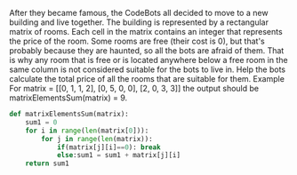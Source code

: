 After they became famous, the CodeBots all decided to move to a new building and live together. The building is represented by a rectangular matrix of rooms. Each cell in the matrix contains an integer that represents the price of the room. Some rooms are free (their cost is 0), but that's probably because they are haunted, so all the bots are afraid of them. That is why any room that is free or is located anywhere below a free room in the same column is not considered suitable for the bots to live in.
Help the bots calculate the total price of all the rooms that are suitable for them.
Example
For
matrix = [[0, 1, 1, 2], 
          [0, 5, 0, 0], 
          [2, 0, 3, 3]]
the output should be
matrixElementsSum(matrix) = 9.

```python
def matrixElementsSum(matrix):
    sum1 = 0    
    for i in range(len(matrix[0])):
        for j in range(len(matrix)):
            if(matrix[j][i]==0): break
            else:sum1 = sum1 + matrix[j][i]    
    return sum1
```